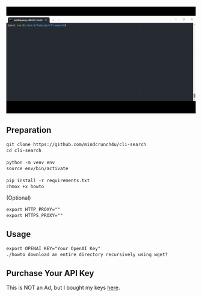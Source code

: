 
![demo gif](https://github.com/mindcrunch4u/cli-search/blob/main/about/stay%20in%20cli.gif)

## Preparation

```
git clone https://github.com/mindcrunch4u/cli-search
cd cli-search

python -m venv env
source env/bin/activate

pip install -r requirements.txt
chmox +x howto
```

(Optional)
```
export HTTP_PROXY=""
export HTTPS_PROXY=""
```

## Usage

```
export OPENAI_KEY="Your OpenAI Key"
./howto download an entire directory recursively using wget?
```

## Purchase Your API Key

This is NOT an Ad, but I bought my keys [here](https://api.xty.app).
